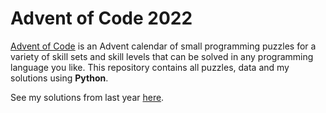 # Advent of Code 2022
[Advent of Code](https://adventofcode.com/2022) is an Advent calendar of small programming puzzles for a variety of skill sets and skill levels that can be solved in any programming language you like. This repository contains all puzzles, data and my solutions using **Python**.

See my solutions from last year [here](https://github.com/has-ctrl/advent-of-code-2021).